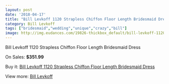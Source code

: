 ```yaml
---
layout: post
date: '2018-04-17'
title: "Bill Levkoff 1120 Strapless Chiffon Floor Length Bridesmaid Dress"
category: Bill Levkoff
tags: ["bridesmaid","wedding","unique","crazy","bill"]
image: http://img.eudances.com/19826-thickbox_default/bill-levkoff-1120-strapless-chiffon-floor-length-bridesmaid-dress.jpg
---
```

Bill Levkoff 1120 Strapless Chiffon Floor Length Bridesmaid Dress

On Sales: **$351.99**
<a href="https://www.eudances.com/en/bill-levkoff/5908-bill-levkoff-1120-strapless-chiffon-floor-length-bridesmaid-dress.html"><amp-img layout="responsive" width="600" height="600" src="//img.eudances.com/19826-thickbox_default/bill-levkoff-1120-strapless-chiffon-floor-length-bridesmaid-dress.jpg" alt="Bill Levkoff 1120 Strapless Chiffon Floor Length Bridesmaid Dress 0" /></a>
<a href="https://www.eudances.com/en/bill-levkoff/5908-bill-levkoff-1120-strapless-chiffon-floor-length-bridesmaid-dress.html"><amp-img layout="responsive" width="600" height="600" src="//img.eudances.com/19827-thickbox_default/bill-levkoff-1120-strapless-chiffon-floor-length-bridesmaid-dress.jpg" alt="Bill Levkoff 1120 Strapless Chiffon Floor Length Bridesmaid Dress 1" /></a>

Buy it: [Bill Levkoff 1120 Strapless Chiffon Floor Length Bridesmaid Dress](https://www.eudances.com/en/bill-levkoff/5908-bill-levkoff-1120-strapless-chiffon-floor-length-bridesmaid-dress.html "Bill Levkoff 1120 Strapless Chiffon Floor Length Bridesmaid Dress")

View more: [Bill Levkoff](https://www.eudances.com/en/57-bill-levkoff "Bill Levkoff")